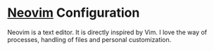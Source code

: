 # [Neovim](https://neovim.io) Configuration

Neovim is a text editor. It is directly inspired by Vim. I love the way of processes, handling of files and personal customization.
